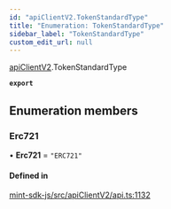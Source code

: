```yaml
---
id: "apiClientV2.TokenStandardType"
title: "Enumeration: TokenStandardType"
sidebar_label: "TokenStandardType"
custom_edit_url: null
---
```


[apiClientV2](../modules/apiClientV2).TokenStandardType

**`export`**

## Enumeration members

### Erc721

• **Erc721** = `"ERC721"`

#### Defined in

[mint-sdk-js/src/apiClientV2/api.ts:1132](https://github.com/KyuzanInc/mint-sdk-js/blob/d2ac52e/src/apiClientV2/api.ts#L1132)

